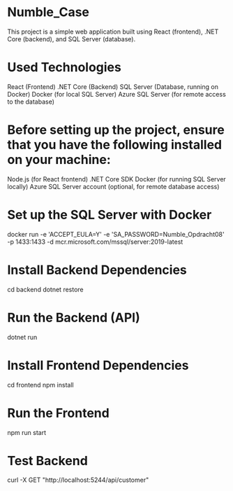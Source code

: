 # Numble_Case

This project is a simple web application built using React (frontend), .NET Core (backend), and SQL Server (database).

# Used Technologies

React (Frontend)
.NET Core (Backend)
SQL Server (Database, running on Docker)
Docker (for local SQL Server)
Azure SQL Server (for remote access to the database)

# Before setting up the project, ensure that you have the following installed on your machine:

Node.js (for React frontend)
.NET Core SDK
Docker (for running SQL Server locally)
Azure SQL Server account (optional, for remote database access)

# Set up the SQL Server with Docker

docker run -e 'ACCEPT_EULA=Y' -e 'SA_PASSWORD=Numble_Opdracht08' -p 1433:1433 -d mcr.microsoft.com/mssql/server:2019-latest

# Install Backend Dependencies

cd backend
dotnet restore

# Run the Backend (API)

dotnet run

# Install Frontend Dependencies

cd frontend
npm install

# Run the Frontend

npm run start

# Test Backend

curl -X GET "http://localhost:5244/api/customer"
